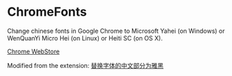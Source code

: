 ChromeFonts
===========

Change chinese fonts in Google Chrome to Microsoft Yahei (on Windows) or WenQuanYi Micro Hei (on Linux) or Heiti SC (on OS X).

[Chrome WebStore](https://chrome.google.com/webstore/detail/%E4%B8%AD%E6%96%87%E5%AD%97%E4%BD%93/kfpfjkcjhcbgpeimjcfcjoieoagjmgme)<br /> 

Modified from the extension: [替换字体的中文部分为雅黑](https://chrome.google.com/webstore/detail/%E6%9B%BF%E6%8D%A2%E5%AD%97%E4%BD%93%E7%9A%84%E4%B8%AD%E6%96%87%E9%83%A8%E5%88%86%E4%B8%BA%E9%9B%85%E9%BB%91/enpkigfhoabjjjonanmddidnnahopmcn)<br /> 
